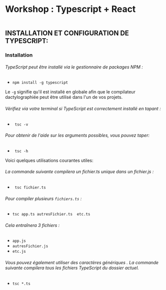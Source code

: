 # Workshop : Typescript + React
 ![]()
## INSTALLATION ET CONFIGURATION DE TYPESCRIPT: 

### Installation
###### TypeScript peut être installé via le gestionnaire de packages NPM :
* `npm install -g typescript`

Le  `-g`  signifie qu'il est installé en globale afin que le compilateur dactylographiée peut être utilisé dans l'un de vos projets.

###### Vérifiez via votre terminal si TypeScript est correctement installé en tapant :
 * ` tsc -v`   

###### Pour obtenir de l'aide sur les arguments possibles, vous pouvez taper:

* ` tsc -h`

 Voici quelques utilisations courantes utiles: 
###### La commande suivante compilera un fichier.ts unique dans un fichier.js :
* ` tsc fichier.ts`


###### Pour compiler plusieurs `fichiers.ts` :

* `tsc app.ts autresFichier.ts  etc.ts`
###### Cela entraînera 3 fichiers :
* `app.js`
* `autresFichier.js`
* `etc.js`

###### Vous pouvez également utiliser des caractères génériques . La commande suivante compilera tous les fichiers TypeScript du dossier actuel.

* `tsc *.ts` 


